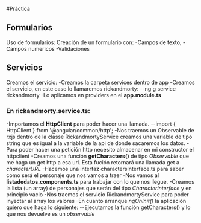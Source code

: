 #Práctica

## Formularios

Uso de formularios: Creación de un formulario con:
-Campos de texto, 
-Campos numericos
-Validaciones

## Servicios
Creamos el servicio:
-Creamos la carpeta services dentro de app
-Creamos el servicio, en este caso lo llamaremos rickandmorty:
--ng g service rickandmorty
-Lo aplicamos en providers en el **app.module.ts**
### En rickandmorty.service.ts:
-Importamos el **HttpClient** para poder hacer una llamada.
--import { HttpClient } from '@angular/common/http';
-Nos traemos un Observable de rxjs
dentro de la classe RickandmortyService creamos una variable de tipo string que es igual a la variable de la api de donde sacaremos los datos.
-Para poder hacer una petición http necesito almacenar en mi constructor el httpclient
-Creamos una función **getCharacters()** de tipo *Observable* que me haga un get http a esa url. Esta fución retornará una llamada get a *characterURL*
-Hacemos una interfaz charactersInterface.ts para saber como será el personaje que nos vamos a traer
-Nos vamos al **listadedatos.components.ts** para trabajar con lo que nos llegue.
-Creamos la lista (un array) de personajes que serán del tipo *Characterinterface* y en principio vacio
-Nos traemos el servicio RickandmortyService para poder inyectar al array los valores
-En cuanto arranque *ngOnInit()* la aplicación quiero que haga lo siguiente:
--Ejecutamos la función getCharacters() y lo que nos devuelve es un *observable*